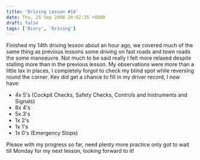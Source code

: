 ```yaml
---
title: 'Driving Lesson #14'
date: Thu, 25 Sep 2008 20:02:35 +0000
draft: false
tags: ['Diary', 'Driving']
---
```


Finished my 14th driving lesson about an hour ago, we covered much of the same thing as previous lessons some driving on fast roads and town roads the some manoeuvre. Not much to be said really I felt more relaxed despite stalling more than in the previous lesson. My observations were more than a little lax in places, I completely forgot to check my blind spot while reversing round the corner. Kev did get a chance to fill in my driver record, I now have:

*   4x 5's (Cockpit Checks, Safety Checks, Controls and Instruments and Signals)
*   8x 4's
*   5x 3's
*   1x 2's
*   1x 1's
*   1x 0's (Emergency Stops)

Please with my progress so far, need plenty more practice only got to wait till Monday for my next lesson, looking forward to it!